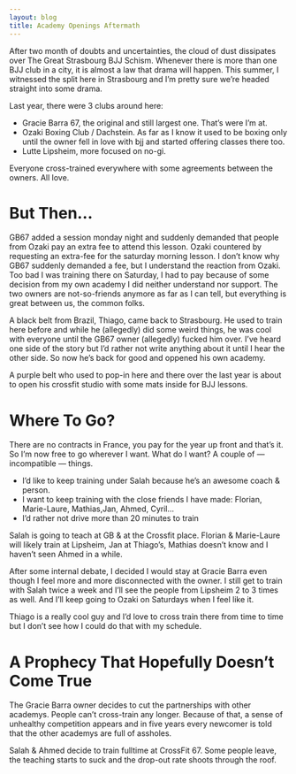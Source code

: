 ```yaml
---
layout: blog
title: Academy Openings Aftermath
---
```

After two month of doubts and uncertainties, the cloud of dust dissipates over The Great Strasbourg BJJ Schism. Whenever there is more than one BJJ club in a city, it is almost a law that drama will happen. This summer, I witnessed the split here in Strasbourg and I’m pretty sure we’re headed straight into some drama.

Last year, there were 3 clubs around here: 

- Gracie Barra 67, the original and still largest one. That’s were I’m at.
- Ozaki Boxing Club / Dachstein. As far as I know it used to be boxing only until the owner fell in love with bjj and started offering classes there too.
- Lutte Lipsheim, more focused on no-gi.

Everyone cross-trained everywhere with some agreements between the owners. All love.

# But Then…

GB67 added a session monday night and suddenly demanded that people from Ozaki pay an extra fee to attend this lesson. Ozaki countered by requesting an extra-fee for the saturday morning lesson. I don’t know why GB67 suddenly demanded a fee, but I understand the reaction from Ozaki. Too bad I was training there on Saturday, I had to pay because of some decision from my own academy I did neither understand nor support. The two owners are not-so-friends anymore as far as I can tell, but everything is great between us, the common folks.

A black belt from Brazil, Thiago, came back to Strasbourg. He used to train here before and while he (allegedly) did some weird things, he was cool with everyone until the GB67 owner (allegedly) fucked him over. I’ve heard one side of the story but I’d rather not write anything about it until I hear the other side. So now he’s back for good and oppened his own academy.

A purple belt who used to pop-in here and there over the last year is about to open his crossfit studio with some mats inside for BJJ lessons.

# Where To Go?

There are no contracts in France, you pay for the year up front and that’s it. So I’m now free to go wherever I want. What do I want? A couple of — incompatible — things.

- I’d like to keep training under Salah because he’s an awesome coach & person. 
- I want to keep training with the close friends I have made: Florian, Marie-Laure, Mathias,Jan, Ahmed, Cyril…
- I’d rather not drive more than 20 minutes to train

Salah is going to teach at GB & at the Crossfit place. Florian & Marie-Laure will likely train at Lipsheim, Jan at Thiago’s, Mathias doesn’t know and I haven’t seen Ahmed in a while.

After some internal debate, I decided I would stay at Gracie Barra even though I feel more and more disconnected with the owner. I still get to train with Salah twice a week and I’ll see the people from Lipsheim 2 to 3 times as well. And I’ll keep going to Ozaki on Saturdays when I feel like it.

Thiago is a really cool guy and I’d love to cross train there from time to time but I don’t see how I could do that with my schedule.

# A Prophecy That Hopefully Doesn’t Come True

The Gracie Barra owner decides to cut the partnerships with other academys. People can’t cross-train any longer. Because of that, a sense of unhealthy competition appears and in five years every newcomer is told that the other academys are full of assholes.

Salah & Ahmed decide to train fulltime at CrossFit 67. Some people leave, the teaching starts to suck and the drop-out rate shoots through the roof.